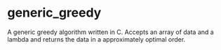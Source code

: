 # generic_greedy
A generic greedy algorithm written in C. Accepts an array of data and a lambda and returns the data in a approximately optimal order.
